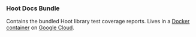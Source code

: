 ### Hoot Docs Bundle

Contains the bundled Hoot library test coverage reports.
Lives in a [Docker container][dock-bundle] on [Google Cloud][hub-coverage].

[dock-bundle]: ../docs/hoot-docs-dockerfile
[hub-coverage]: https://hoot-docs-host-drm7kw4jza-uw.a.run.app/

